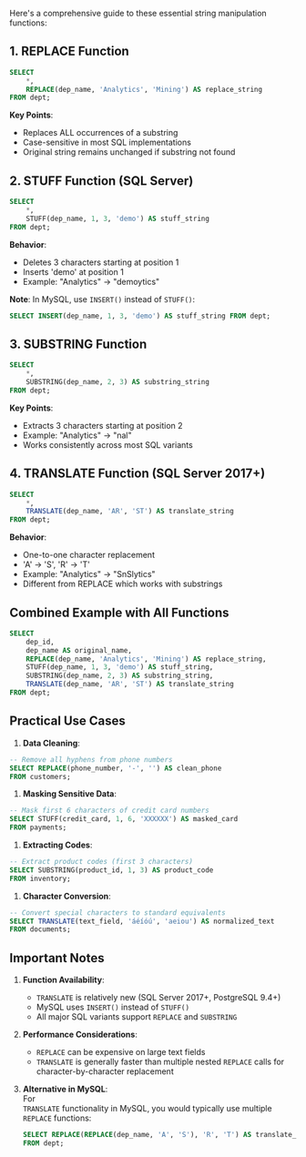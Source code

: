 Here's a comprehensive guide to these essential string manipulation functions:

## 1. REPLACE Function

```SQL
SELECT
    *,
    REPLACE(dep_name, 'Analytics', 'Mining') AS replace_string
FROM dept;
```

**Key Points**:

- Replaces ALL occurrences of a substring
- Case-sensitive in most SQL implementations
- Original string remains unchanged if substring not found

## 2. STUFF Function (SQL Server)

```SQL
SELECT
    *,
    STUFF(dep_name, 1, 3, 'demo') AS stuff_string
FROM dept;
```

**Behavior**:

- Deletes 3 characters starting at position 1
- Inserts 'demo' at position 1
- Example: "Analytics" → "demoytics"

**Note**: In MySQL, use `INSERT()` instead of `STUFF()`:

```SQL
SELECT INSERT(dep_name, 1, 3, 'demo') AS stuff_string FROM dept;
```

## 3. SUBSTRING Function

```SQL
SELECT
    *,
    SUBSTRING(dep_name, 2, 3) AS substring_string
FROM dept;
```

**Key Points**:

- Extracts 3 characters starting at position 2
- Example: "Analytics" → "nal"
- Works consistently across most SQL variants

## 4. TRANSLATE Function (SQL Server 2017+)

```SQL
SELECT
    *,
    TRANSLATE(dep_name, 'AR', 'ST') AS translate_string
FROM dept;
```

**Behavior**:

- One-to-one character replacement
- 'A' → 'S', 'R' → 'T'
- Example: "Analytics" → "SnSlytics"
- Different from REPLACE which works with substrings

## Combined Example with All Functions

```SQL
SELECT
    dep_id,
    dep_name AS original_name,
    REPLACE(dep_name, 'Analytics', 'Mining') AS replace_string,
    STUFF(dep_name, 1, 3, 'demo') AS stuff_string,
    SUBSTRING(dep_name, 2, 3) AS substring_string,
    TRANSLATE(dep_name, 'AR', 'ST') AS translate_string
FROM dept;
```

## Practical Use Cases

1. **Data Cleaning**:

```SQL
-- Remove all hyphens from phone numbers
SELECT REPLACE(phone_number, '-', '') AS clean_phone
FROM customers;
```

1. **Masking Sensitive Data**:

```SQL
-- Mask first 6 characters of credit card numbers
SELECT STUFF(credit_card, 1, 6, 'XXXXXX') AS masked_card
FROM payments;
```

1. **Extracting Codes**:

```SQL
-- Extract product codes (first 3 characters)
SELECT SUBSTRING(product_id, 1, 3) AS product_code
FROM inventory;
```

1. **Character Conversion**:

```SQL
-- Convert special characters to standard equivalents
SELECT TRANSLATE(text_field, 'áéíóú', 'aeiou') AS normalized_text
FROM documents;
```

## Important Notes

1. **Function Availability**:
    - `TRANSLATE` is relatively new (SQL Server 2017+, PostgreSQL 9.4+)
    - MySQL uses `INSERT()` instead of `STUFF()`
    - All major SQL variants support `REPLACE` and `SUBSTRING`
2. **Performance Considerations**:
    - `REPLACE` can be expensive on large text fields
    - `TRANSLATE` is generally faster than multiple nested `REPLACE` calls for character-by-character replacement
3. **Alternative in MySQL**:  
    For  
    `TRANSLATE` functionality in MySQL, you would typically use multiple `REPLACE` functions:
    
    ```SQL
    SELECT REPLACE(REPLACE(dep_name, 'A', 'S'), 'R', 'T') AS translate_string
    FROM dept;
    ```